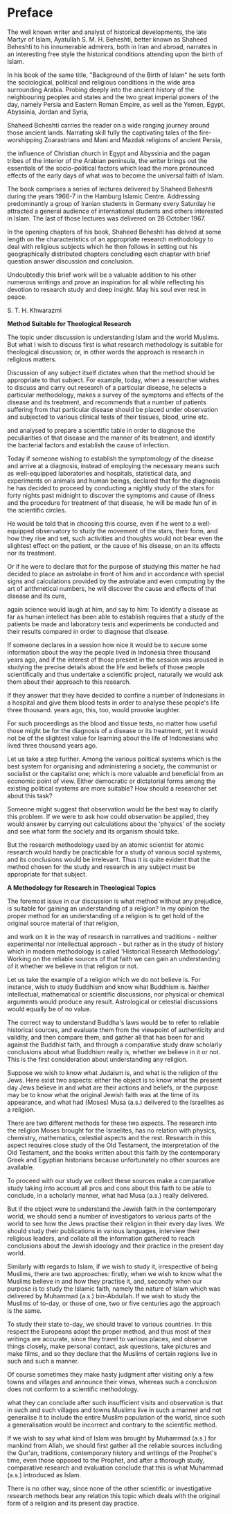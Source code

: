 Preface
=======

The well known writer and analyst of historical developments, the late
Martyr of Islam, Ayatullah S. M. H. Beheshti, better known as Shaheed
Beheshti to his innumerable admirers, both in Iran and abroad, narrates
in an interesting free style the historical conditions attending upon
the birth of Islam.

In his book of the same title, "Background of the Birth of Islam" he
sets forth the sociological, political and religious conditions in the
wide area surrounding Arabia. Probing deeply into the ancient history of
the neighbouring peoples and states and the two great imperial powers of
the day, namely Persia and Eastern Roman Empire, as well as the Yemen,
Egypt, Abyssinia, Jordan and Syria,

Shaheed Bcheshti carries the reader on a wide ranging journey around
those ancient lands. Narrating skill fully the captivating tales of the
fire-worshipping Zoarastrians and Mani and Mazdak religions of ancient
Persia,

the influence of Christian church in Egypt and Abyssinia and the pagan
tribes of the interior of the Arabian peninsula, the writer brings out
the essentials of the socio-political factors which lead the more
pronounced effects of the early days of what was to become the universal
faith of Islam.

The book comprises a series of lectures delivered by Shaheed Beheshti
during the years 1966-7 in the Hamburg Islamic Centre. Addressing
predominantly a group of Iranian students in Germany every Saturday he
attracted a general audience of international students and others
interested in Islam. The last of those lectures was delivered on 28
October 1967.

In the opening chapters of his book, Shaheed Beheshti has delved at
some length on the characteristics of an appropriate research
methodology to deal with religious subjects which he then follows in
setting out his geographically distributed chapters concluding each
chapter with brief question answer discussion and conclusion.

Undoubtedly this brief work will be a valuable addition to his other
numerous writings and prove an inspiration for all while reflecting his
devotion to research study and deep insight. May his soul ever rest in
peace.


S. T. H. Khwarazmi


**Method Suitable for Theological Research**

The topic under discussion is understanding Islam and the world
Muslims. But what I wish to discuss first is what research methodology
is suitable for theological discussion; or, in other words the approach
is research in religious matters.

Discussion of any subject itself dictates when that the method should
be appropriate to that subject. For example, today, when a researcher
wishes to discuss and carry out research of a particular disease, he
selects a particular methodology, makes a survey of the symptoms and
effects of the disease and its treatment, and recommends that a number
of patients suffering from that particular disease should be placed
under observation and subjected to various clinical tests of their
tissues, blood, urine etc.

and analysed to prepare a scientific table in order to diagnose the
peculiarities of that disease and the manner of its treatment, and
identify the bacterial factors and establish the cause of infection.

Today if someone wishing to establish the symptomology of the disease
and arrive at a diagnosis, instead of employing the necessary means such
as well-equipped laboratories and hospitals, statistical data, and
experiments on animals and human beings, declared that for the diagnosis
he has decided to proceed by conducting a nightly study of the stars for
forty nights past midnight to discover the symptoms and cause of illness
and the procedure for treatment of that disease, he will be made fun of
in the scientific circles.

He would be told that in choosing this course, even if he went to a
well-equipped observatory to study the movement of the stars, their
form, and how they rise and set, such activities and thoughts would not
bear even the slightest effect on the patient, or the cause of his
disease, on an its effects nor its treatment.

Or if he were to declare that for the purpose of studying this matter
he had decided to place an astrolabe in front of him and in accordance
with special signs and calculations provided by the astrolabe and even
computing by the art of arithmetical numbers, he will discover the cause
and effects of that disease and its cure,

again science would laugh at him, and say to him: To identify a disease
as far as human intellect has been able to establish requires that a
study of the patients be made and laboratory tests and experiments be
conducted and their results compared in order to diagnose that
disease.

If someone declares in a session how nice it would be to secure some
information about the way the people lived in Indonesia three thousand
years ago, and if the interest of those present in the session was
aroused in studying the precise details about the life and beliefs of
those people scientifically and thus undertake a scientific project,
naturally we would ask them about their approach to this research.

If they answer that they have decided to confine a number of
Indonesians in a hospital and give them blood tests in order to analyse
these people's life three thousand. years ago, this, too, would provoke
laughter.

For such proceedings as the blood and tissue tests, no matter how
useful those might be for the diagnosis of a disease or its treatment,
yet it would not be of the slightest value for learning about the life
of Indonesians who lived three thousand years ago.

Let us take a step further. Among the various political systems which
is the best system for organising and administering a society, the
communist or socialist or the capitalist one; which is more valuable and
beneficial from an economic point of view. Either democratic or
dictatorial forms among the existing political systems are more
suitable? How should a researcher set about this task?

Someone might suggest that observation would be the best way to clarify
this problem. If we were to ask how could observation be applied, they
would answer by carrying out calculations about the 'physics' of the
society and see what form the society and its organism should take.

But the research methodology used by an atomic scientist for atomic
research would hardly be practicable for a study of various social
systems, and its conclusions would be irrelevant. Thus it is quite
evident that the method chosen for the study and research in any subject
must be appropriate for that subject.

**A Methodology for Research in Theological Topics**

The foremost issue in our discussion is what method without any
prejudice, is suitable for gaining an understanding of a religion? In my
opinion the proper method for an understanding of a religion is to get
hold of the original source material of that religion,

and work on it in the way of research in narratives and traditions -
neither experimental nor intellectual approach - but rather as in the
study of history which in modern methodology is called 'Historical
Research Methodology'. Working on the reliable sources of that faith we
can gain an understanding of it whether we believe in that religion or
not.

Let us take the example of a religion which we do not believe is. For
instance, wish to study Buddhism and know what Buddhism is. Neither
intellectual, mathematical or scientific discussions, nor physical or
chemical arguments would produce any result. Astrological or celestial
discussions would equally be of no value.

The correct way to understand Buddha's laws would be to refer to
reliable historical sources, and evaluate them from the viewpoint of
authenticity and validity, and then compare them, and gather all that
has been for and against the Buddhist faith, and through a comparative
study draw scholarly conclusions about what Buddhism really is, whether
we believe in it or not. This is the first consideration about
understanding any religion.

Suppose we wish to know what Judaism is, and what is the religion of
the Jews. Here exist two aspects: either the object is to know what the
present day Jews believe in and what are their actions and beliefs, or
the purpose may be to know what the original Jewish faith was at the
time of its appearance, and what had (Moses) Musa (a.s.) delivered to
the Israelites as a religion.

There are two different methods for these two aspects. The research
into the religion Moses brought for the Israelites, has no relation with
physics, chemistry, mathematics, celestial aspects and the rest.
Research in this aspect requires close study of the Old Testament, the
interpretation of the Old Testament, and the books written about this
faith by the contemporary Greek and Egyptian historians because
unfortunately no other sources are available.

To proceed with our study we collect these sources make a comparative
study taking into account all pros and cons about this faith to be able
to conclude, in a scholarly manner, what had Musa (a.s.) really
delivered.

But if the object were to understand the Jewish faith in the
contemporary world, we should send a number of investigators to various
parts of the world to see how the Jews practise their religion in their
every day lives. We should study their publications in various
languages, interview their religious leaders, and collate all the
information gathered to reach conclusions about the Jewish ideology and
their practice in the present day world.

Similarly with regards to Islam, if we wish to study it, irrespective
of being Muslims, there are two approaches: firstly, when we wish to
know what the Muslims believe in and how they practise it, and, secondly
when our purpose is to study the Islamic faith, namely the nature of
Islam which was delivered by Muhammad (a.s.) bin-Abdullah. If we wish to
study the Muslims of to-day, or those of one, two or five centuries ago
the approach is the same.

To study their state to-day, we should travel to various countries. In
this respect the Europeans adopt the proper method, and thus most of
their writings are accurate, since they travel to various places, and
observe things closely, make personal contact, ask questions, take
pictures and make films, and so they declare that the Muslims of certain
regions live in such and such a manner.

Of course sometimes they make hasty judgment after visiting only a few
towns and villages and announce their views, whereas such a conclusion
does not conform to a scientific methodology.

what they can conclude after such insufficient visits and observation
is that in such and such villages and towns Muslims live in such a
manner and not generalise it to include the entire Muslim population of
the world, since such a generalisation would be incorrect and contrary
to the scientific method.

If we wish to say what kind of Islam was brought by Muhammad (a.s.) for
mankind from Allah, we should first gather all the reliable sources
including the Qur'an, traditions, contemporary history and writings of
the Prophet's time, even those opposed to the Prophet, and after a
thorough study, comparative research and evaluation conclude that this
is what Muhammad (a.s.) introduced as Islam.

There is no other way, since none of the other scientific or
investigative research methods bear any relation this topic which deals
with the original form of a religion and its present day practice.


